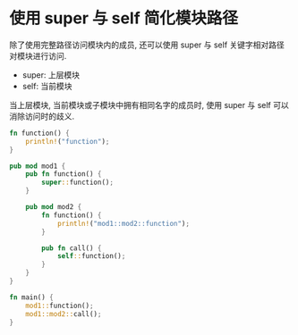 # 使用 super 与 self 简化模块路径

除了使用完整路径访问模块内的成员, 还可以使用 super 与 self 关键字相对路径对模块进行访问.

- super: 上层模块
- self: 当前模块

当上层模块, 当前模块或子模块中拥有相同名字的成员时, 使用 super 与 self 可以消除访问时的歧义.

```rust
fn function() {
    println!("function");
}

pub mod mod1 {
    pub fn function() {
        super::function();
    }

    pub mod mod2 {
        fn function() {
            println!("mod1::mod2::function");
        }

        pub fn call() {
            self::function();
        }
    }
}

fn main() {
    mod1::function();
    mod1::mod2::call();
}
```
